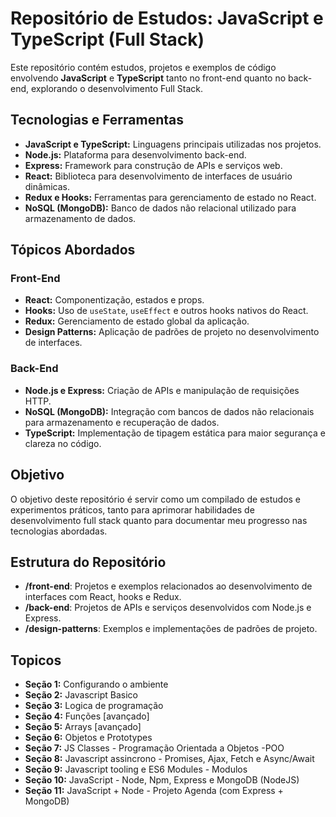# Repositório de Estudos: JavaScript e TypeScript (Full Stack)

Este repositório contém estudos, projetos e exemplos de código envolvendo **JavaScript** e **TypeScript** tanto no front-end quanto no back-end, explorando o desenvolvimento Full Stack.

## Tecnologias e Ferramentas

- **JavaScript e TypeScript:** Linguagens principais utilizadas nos projetos.
- **Node.js:** Plataforma para desenvolvimento back-end.
- **Express:** Framework para construção de APIs e serviços web.
- **React:** Biblioteca para desenvolvimento de interfaces de usuário dinâmicas.
- **Redux e Hooks:** Ferramentas para gerenciamento de estado no React.
- **NoSQL (MongoDB):** Banco de dados não relacional utilizado para armazenamento de dados.

## Tópicos Abordados

### Front-End
- **React:** Componentização, estados e props.
- **Hooks:** Uso de `useState`, `useEffect` e outros hooks nativos do React.
- **Redux:** Gerenciamento de estado global da aplicação.
- **Design Patterns:** Aplicação de padrões de projeto no desenvolvimento de interfaces.
  
### Back-End
- **Node.js e Express:** Criação de APIs e manipulação de requisições HTTP.
- **NoSQL (MongoDB):** Integração com bancos de dados não relacionais para armazenamento e recuperação de dados.
- **TypeScript:** Implementação de tipagem estática para maior segurança e clareza no código.

## Objetivo

O objetivo deste repositório é servir como um compilado de estudos e experimentos práticos, tanto para aprimorar habilidades de desenvolvimento full stack quanto para documentar meu progresso nas tecnologias abordadas.

## Estrutura do Repositório

- **/front-end**: Projetos e exemplos relacionados ao desenvolvimento de interfaces com React, hooks e Redux.
- **/back-end**: Projetos de APIs e serviços desenvolvidos com Node.js e Express.
- **/design-patterns**: Exemplos e implementações de padrões de projeto.

## Topicos

- **Seção 1:** Configurando o ambiente
- **Seção 2:** Javascript Basico
- **Seção 3:** Logica de programação 
- **Seção 4:** Funções [avançado]
- **Seção 5:** Arrays [avançado]
- **Seção 6:** Objetos e Prototypes
- **Seção 7:**  JS Classes - Programação Orientada a Objetos -POO
- **Seção 8:** Javascript assincrono - Promises, Ajax, Fetch e Async/Await
- **Seção 9:** Javascript tooling e ES6 Modules - Modulos
- **Seção 10:** JavaScript - Node, Npm, Express e MongoDB (NodeJS)
- **Seção 11:** JavaScript + Node - Projeto Agenda (com Express + MongoDB)